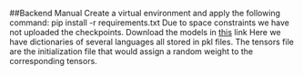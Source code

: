 ##Backend Manual
Create a virtual environment and apply the following command:
  pip install -r requirements.txt
Due to space constraints we have not uploaded the checkpoints. 
Download the models in [this](https://drive.google.com/drive/folders/18GvcDAlzgQbDrCEEhWGTGSENmKwVrd33?usp=sharing) link
Here we have dictionaries of several languages all stored in pkl files. The tensors file are the initialization file that would assign a random weight to the corresponding tensors.
